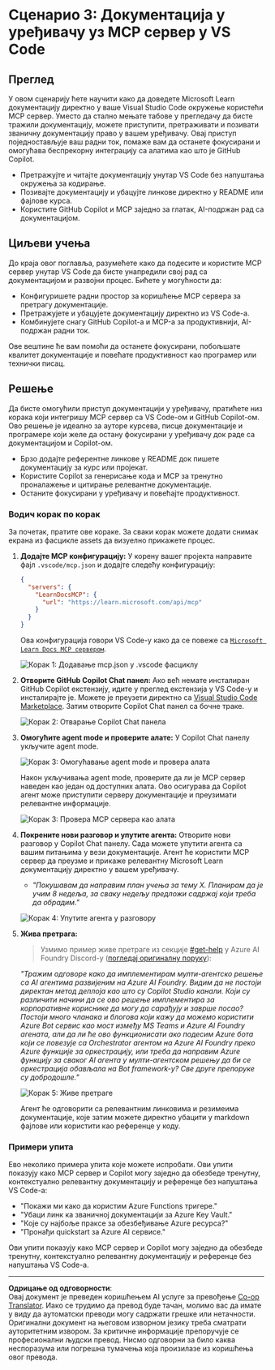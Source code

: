 <!--
CO_OP_TRANSLATOR_METADATA:
{
  "original_hash": "db532b1ec386c9ce38c791653dc3c881",
  "translation_date": "2025-07-14T06:56:26+00:00",
  "source_file": "09-CaseStudy/docs-mcp/solution/scenario3/README.md",
  "language_code": "sr"
}
-->
# Сценарио 3: Документација у уређивачу уз MCP сервер у VS Code

## Преглед

У овом сценарију ћете научити како да доведете Microsoft Learn документацију директно у ваше Visual Studio Code окружење користећи MCP сервер. Уместо да стално мењате табове у прегледачу да бисте тражили документацију, можете приступити, претраживати и позивати званичну документацију право у вашем уређивачу. Овај приступ поједностављује ваш радни ток, помаже вам да останете фокусирани и омогућава беспрекорну интеграцију са алатима као што је GitHub Copilot.

- Претражујте и читајте документацију унутар VS Code без напуштања окружења за кодирање.
- Позивајте документацију и убацујте линкове директно у README или фајлове курса.
- Користите GitHub Copilot и MCP заједно за глатак, AI-подржан рад са документацијом.

## Циљеви учења

До краја овог поглавља, разумећете како да подесите и користите MCP сервер унутар VS Code да бисте унапредили свој рад са документацијом и развојни процес. Бићете у могућности да:

- Конфигуришете радни простор за коришћење MCP сервера за претрагу документације.
- Претражујете и убацујете документацију директно из VS Code-а.
- Комбинујете снагу GitHub Copilot-а и MCP-а за продуктивнији, AI-подржан радни ток.

Ове вештине ће вам помоћи да останете фокусирани, побољшате квалитет документације и повећате продуктивност као програмер или технички писац.

## Решење

Да бисте омогућили приступ документацији у уређивачу, пратићете низ корака који интегришу MCP сервер са VS Code-ом и GitHub Copilot-ом. Ово решење је идеално за ауторе курсева, писце документације и програмере који желе да остану фокусирани у уређивачу док раде са документацијом и Copilot-ом.

- Брзо додајте референтне линкове у README док пишете документацију за курс или пројекат.
- Користите Copilot за генерисање кода и MCP за тренутно проналажење и цитирање релевантне документације.
- Останите фокусирани у уређивачу и повећајте продуктивност.

### Водич корак по корак

За почетак, пратите ове кораке. За сваки корак можете додати снимак екрана из фасцикле assets да визуелно прикажете процес.

1. **Додајте MCP конфигурацију:**
   У корену вашег пројекта направите фајл `.vscode/mcp.json` и додајте следећу конфигурацију:
   ```json
   {
     "servers": {
       "LearnDocsMCP": {
         "url": "https://learn.microsoft.com/api/mcp"
       }
     }
   }
   ```
   Ова конфигурација говори VS Code-у како да се повеже са [`Microsoft Learn Docs MCP сервером`](https://github.com/MicrosoftDocs/mcp).
   
   ![Корак 1: Додавање mcp.json у .vscode фасциклу](../../../../../../translated_images/step1-mcp-json.c06a007fccc3edfaf0598a31903c9ec71476d9fd3ae6c1b2b4321fd38688ca4b.sr.png)
    
2. **Отворите GitHub Copilot Chat панел:**
   Ако већ немате инсталиран GitHub Copilot екстензију, идите у преглед екстензија у VS Code-у и инсталирајте је. Можете је преузети директно са [Visual Studio Code Marketplace](https://marketplace.visualstudio.com/items?itemName=GitHub.copilot-chat). Затим отворите Copilot Chat панел са бочне траке.

   ![Корак 2: Отварање Copilot Chat панела](../../../../../../translated_images/step2-copilot-panel.f1cc86e9b9b8cd1a85e4df4923de8bafee4830541ab255e3c90c09777fed97db.sr.png)

3. **Омогућите agent mode и проверите алате:**
   У Copilot Chat панелу укључите agent mode.

   ![Корак 3: Омогућавање agent mode и провера алата](../../../../../../translated_images/step3-agent-mode.cdc32520fd7dd1d149c3f5226763c1d85a06d3c041d4cc983447625bdbeff4d4.sr.png)

   Након укључивања agent mode, проверите да ли је MCP сервер наведен као један од доступних алата. Ово осигурава да Copilot агент може приступити серверу документације и преузимати релевантне информације.
   
   ![Корак 3: Провера MCP сервера као алата](../../../../../../translated_images/step3-verify-mcp-tool.76096a6329cbfecd42888780f322370a0d8c8fa003ed3eeb7ccd23f0fc50c1ad.sr.png)
4. **Покрените нови разговор и упутите агента:**
   Отворите нови разговор у Copilot Chat панелу. Сада можете упутити агента са вашим питањима у вези документације. Агент ће користити MCP сервер да преузме и прикаже релевантну Microsoft Learn документацију директно у вашем уређивачу.

   - *"Покушавам да направим план учења за тему X. Планирам да је учим 8 недеља, за сваку недељу предложи садржај који треба да обрадим."*

   ![Корак 4: Упутите агента у разговору](../../../../../../translated_images/step4-prompt-chat.12187bb001605efc5077992b621f0fcd1df12023c5dce0464f8eb8f3d595218f.sr.png)

5. **Жива претрага:**

   > Узмимо пример живе претраге из секције [#get-help](https://discord.gg/D6cRhjHWSC) у Azure AI Foundry Discord-у ([погледај оригиналну поруку](https://discord.com/channels/1113626258182504448/1385498306720829572)):
   
   *"Тражим одговоре како да имплементирам мулти-агентско решење са AI агентима развијеним на Azure AI Foundry. Видим да не постоји директан метод деплоја као што су Copilot Studio канали. Који су различити начини да се ово решење имплементира за корпоративне кориснике да могу да сарађују и заврше посао?
Постоји много чланака и блогова који кажу да можемо користити Azure Bot сервис као мост између MS Teams и Azure AI Foundry агената, али да ли ће ово функционисати ако подесим Azure бота који се повезује са Orchestrator агентом на Azure AI Foundry преко Azure функције за оркестрацију, или треба да направим Azure функцију за сваког AI агента у мулти-агентском решењу да би се оркестрација обављала на Bot framework-у? Све друге препоруке су добродошле."*

   ![Корак 5: Живе претраге](../../../../../../translated_images/step5-live-queries.49db3e4a50bea27327e3cb18c24d263b7d134930d78e7392f9515a1c00264a7f.sr.png)

   Агент ће одговорити са релевантним линковима и резимеима документације, које затим можете директно убацити у markdown фајлове или користити као референце у коду.
   
### Примери упита

Ево неколико примера упита које можете испробати. Ови упити показују како MCP сервер и Copilot могу заједно да обезбеде тренутну, контекстуално релевантну документацију и референце без напуштања VS Code-а:

- "Покажи ми како да користим Azure Functions тригере."
- "Убаци линк ка званичној документацији за Azure Key Vault."
- "Које су најбоље праксе за обезбеђивање Azure ресурса?"
- "Пронађи quickstart за Azure AI сервисе."

Ови упити показују како MCP сервер и Copilot могу заједно да обезбеде тренутну, контекстуално релевантну документацију и референце без напуштања VS Code-а.

---

**Одрицање од одговорности**:  
Овај документ је преведен коришћењем AI услуге за превођење [Co-op Translator](https://github.com/Azure/co-op-translator). Иако се трудимо да превод буде тачан, молимо вас да имате у виду да аутоматски преводи могу садржати грешке или нетачности. Оригинални документ на његовом изворном језику треба сматрати ауторитетним извором. За критичне информације препоручује се професионални људски превод. Нисмо одговорни за било каква неспоразума или погрешна тумачења која произилазе из коришћења овог превода.